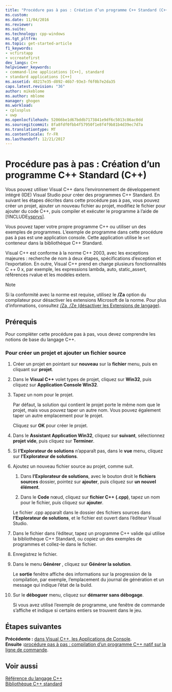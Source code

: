 ```yaml
---
title: "Procédure pas à pas : Création d’un programme C++ Standard (C++) | Documents Microsoft"
ms.custom: 
ms.date: 11/04/2016
ms.reviewer: 
ms.suite: 
ms.technology: cpp-windows
ms.tgt_pltfrm: 
ms.topic: get-started-article
f1_keywords:
- vcfirstapp
- vccreatefirst
dev_langs: C++
helpviewer_keywords:
- command-line applications [C++], standard
- standard applications [C++]
ms.assetid: 48217e35-d892-46b7-93e3-f6f0b7e2da35
caps.latest.revision: "36"
author: mikeblome
ms.author: mblome
manager: ghogen
ms.workload:
- cplusplus
- uwp
ms.openlocfilehash: 52066be1d67bddb7173841e9df6c5013c86ac0dd
ms.sourcegitcommit: 8fa8fdf0fbb4f57950f1e8f4f9b81b4d39ec7d7a
ms.translationtype: MT
ms.contentlocale: fr-FR
ms.lasthandoff: 12/21/2017
---
```

# <a name="walkthrough-creating-a-standard-c-program-c"></a>Procédure pas à pas : Création d’un programme C++ Standard (C++)
Vous pouvez utiliser Visual C++ dans l’environnement de développement intégré (IDE) Visual Studio pour créer des programmes C++ Standard. En suivant les étapes décrites dans cette procédure pas à pas, vous pouvez créer un projet, ajouter un nouveau fichier au projet, modifiez le fichier pour ajouter du code C++, puis compiler et exécuter le programme à l’aide de [!INCLUDE[vsprvs](../assembler/masm/includes/vsprvs_md.md)].  
  
 Vous pouvez taper votre propre programme C++ ou utiliser un des exemples de programmes. L’exemple de programme dans cette procédure pas à pas est une application console. Cette application utilise le `set` conteneur dans la bibliothèque C++ Standard.  
  
 Visual C++ est conforme à la norme C++ 2003, avec les exceptions majeures : recherche de nom à deux étapes, spécifications d’exception et l’exportation. En outre, Visual C++ prend en charge plusieurs fonctionnalités C ++ 0 x, par exemple, les expressions lambda, auto, static_assert, références rvalue et les modèles extern.  
  
> [!NOTE]
>  Si la conformité avec la norme est requise, utilisez le **/Za** option du compilateur pour désactiver les extensions Microsoft de la norme. Pour plus d’informations, consultez [/Za, /Ze (désactiver les Extensions de langage)](../build/reference/za-ze-disable-language-extensions.md).  
  
## <a name="prerequisites"></a>Prérequis  
 Pour compléter cette procédure pas à pas, vous devez comprendre les notions de base du langage C++.  
  
### <a name="to-create-a-project-and-add-a-source-file"></a>Pour créer un projet et ajouter un fichier source  
  
1.  Créer un projet en pointant sur **nouveau** sur la **fichier** menu, puis en cliquant sur **projet**.  
  
2.  Dans le **Visual C++** volet types de projet, cliquez sur **Win32**, puis cliquez sur **Application Console Win32**.  
  
3.  Tapez un nom pour le projet.  
  
     Par défaut, la solution qui contient le projet porte le même nom que le projet, mais vous pouvez taper un autre nom. Vous pouvez également taper un autre emplacement pour le projet.  
  
     Cliquez sur **OK** pour créer le projet.  
  
4.  Dans le **Assistant Application Win32**, cliquez sur **suivant**, sélectionnez **projet vide**, puis cliquez sur **Terminer**.  
  
5.  Si **l’Explorateur de solutions** n’apparaît pas, dans le **vue** menu, cliquez sur **l’Explorateur de solutions**.  
  
6.  Ajoutez un nouveau fichier source au projet, comme suit.  
  
    1.  Dans **l’Explorateur de solutions**, avec le bouton droit le **fichiers sources** dossier, pointez sur **ajouter**, puis cliquez sur **un nouvel élément**.  
  
    2.  Dans le **Code** nœud, cliquez sur **fichier C++ (.cpp)**, tapez un nom pour le fichier, puis cliquez sur **ajouter**.  
  
     Le fichier .cpp apparaît dans le dossier des fichiers sources dans **l’Explorateur de solutions**, et le fichier est ouvert dans l’éditeur Visual Studio.  
  
7.  Dans le fichier dans l’éditeur, tapez un programme C++ valide qui utilise la bibliothèque C++ Standard, ou copiez un des exemples de programmes et collez-le dans le fichier.  
  
8.  Enregistrez le fichier.  
  
9. Dans le menu **Générer** , cliquez sur **Générer la solution**.  
  
     Le **sortie** fenêtre affiche des informations sur la progression de la compilation, par exemple, l’emplacement du journal de génération et un message qui indique l’état de la build.  
  
10. Sur le **déboguer** menu, cliquez sur **démarrer sans débogage**.  
  
     Si vous avez utilisé l’exemple de programme, une fenêtre de commande s’affiche et indique si certains entiers se trouvent dans le jeu.  
  
## <a name="next-steps"></a>Étapes suivantes  
 **Précédente :** [dans Visual C++, les Applications de Console](../windows/console-applications-in-visual-cpp.md). **Ensuite :**[procédure pas à pas : compilation d’un programme C++ natif sur la ligne de commande](../build/walkthrough-compiling-a-native-cpp-program-on-the-command-line.md).  
  
## <a name="see-also"></a>Voir aussi  
 [Référence du langage C++](../cpp/cpp-language-reference.md)   
 [Bibliothèque C++ standard](../standard-library/cpp-standard-library-reference.md)
